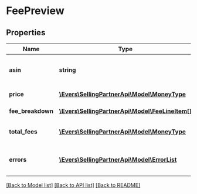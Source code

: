 # FeePreview

## Properties
Name | Type | Description | Notes
------------ | ------------- | ------------- | -------------
**asin** | **string** | The Amazon Standard Identification Number (ASIN) value used to identify the item. | [optional] 
**price** | [**\Evers\SellingPartnerApi\Model\MoneyType**](MoneyType.md) | The price that the seller plans to charge for the item. | [optional] 
**fee_breakdown** | [**\Evers\SellingPartnerApi\Model\FeeLineItem[]**](FeeLineItem.md) | A list of the Small and Light fees for the item. | [optional] 
**total_fees** | [**\Evers\SellingPartnerApi\Model\MoneyType**](MoneyType.md) | The total fees charged if the item participated in the Small and Light program. | [optional] 
**errors** | [**\Evers\SellingPartnerApi\Model\ErrorList**](ErrorList.md) | One or more unexpected errors occurred during the getSmallAndLightFeePreview operation. | [optional] 

[[Back to Model list]](../README.md#documentation-for-models) [[Back to API list]](../README.md#documentation-for-api-endpoints) [[Back to README]](../README.md)


